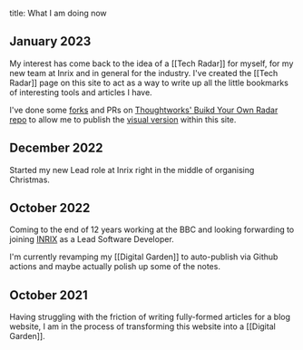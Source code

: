 title: What I am doing now

## January 2023

My interest has come back to the idea of a [[Tech Radar]] for myself, for my new team at Inrix and in general for the industry. I've created the [[Tech Radar]] page on this site to act as a way to write up all the little bookmarks of interesting tools and articles I have.

I've done some [forks](https://github.com/avengerpenguin/build-your-own-radar) and PRs on [Thoughtworks' Buikd Your Own Radar repo](https://github.com/thoughtworks/build-your-own-radar) to allow me to publish the [visual version](/radar/) within this site.

## December 2022

Started my new Lead role at Inrix right in the middle of organising Christmas.

## October 2022

Coming to the end of 12 years working at the BBC and looking forwarding to joining [INRIX](https://inrix.com/) as a Lead Software Developer.

I'm currently revamping my [[Digital Garden]] to auto-publish via Github actions and maybe actually polish up some of the notes.

## October 2021

Having struggling with the friction of writing fully-formed articles for a blog website, I am in the process of transforming this website into a [[Digital Garden]].
